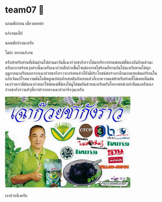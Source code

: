 # team07 💩

นอนพักก่อน เดี๋ยวค่อยทำ

แก้งานแป๊ป

นอนพักบ้างนะครับ

ไม่อ่ะ อยากแก้งาน

ครับสำหรับท่านที่เดินผ่านไปผ่านมาวันนี้เฉาก๋วยชากังราวได้มาบริการท่านพ่อแม่พี่น้องกันอีกแล้วนะครับอากาศร้อนๆอย่างนี้นะครับเฉาก๋วยสักถ้วยชื่นใจแม้อากาศไม่ร้อนก็ทานกันได้นะครับทานได้ทุกฤดูกาลนะครับนอกจากเฉาก๋วยชากังราวจะอร่อยแล้วก็ยังมีประโยชน์ต่อร่างกาอีกมากมายเช่นแก้ร้อนในแก้หวัดแก้โรคความดันโลหิตสูงแก้ท่ออักเสบตับอักเสบแล้วก็เบาหวานแต่สำหรับท่านที่ไม่เคยเห็นต้นเฉาก๋วยเรามีต้นเฉาก๋วยมาให้พ่อแม่พี่น้องได้ดูได้ชมกันด้วยนะครับครับโอกาศหน้าอย่าลืมนะครับเฉาก๋วยชากังราวแท้ๆที่เราทำจากยางเฉาก๋วยจริงๆนะครับ

![ShawKuay](https://github.com/sut63/team07/blob/main/frontend/plugins/welcome/src/image/Classifieds_Image952554231144%20(1).jpg)

เอาถ้วยนึงครับ
